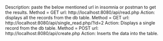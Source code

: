 
Description:
paste the below mentioned url in insomnia or postman to get the results.
Method = GET    url: http://localhost:8080/api/read.php	                Action: displays all the records from the db table.
Method = GET    url: http://localhost:8080/api/single_read.php/?id=2    Action: Displays a single record from the db table.
Method = POST   url: http://localhost:8080/api/create.php               Action: Inserts the data into the table. 
